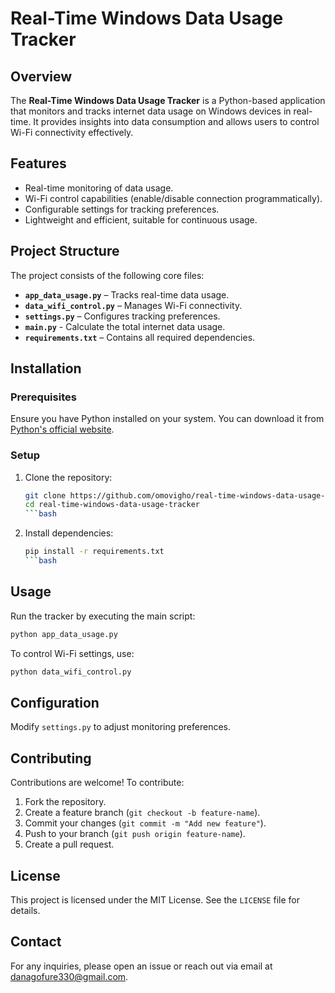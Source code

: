 # Real-Time Windows Data Usage Tracker

## Overview

The **Real-Time Windows Data Usage Tracker** is a Python-based application that monitors and tracks internet data usage on Windows devices in real-time. It provides insights into data consumption and allows users to control Wi-Fi connectivity effectively.

## Features

- Real-time monitoring of data usage.
- Wi-Fi control capabilities (enable/disable connection programmatically).
- Configurable settings for tracking preferences.
- Lightweight and efficient, suitable for continuous usage.

## Project Structure

The project consists of the following core files:

- **`app_data_usage.py`** – Tracks real-time data usage.
- **`data_wifi_control.py`** – Manages Wi-Fi connectivity.
- **`settings.py`** – Configures tracking preferences.
- **`main.py`** - Calculate the total internet data usage.
- **`requirements.txt`** – Contains all required dependencies.

## Installation

### Prerequisites

Ensure you have Python installed on your system. You can download it from [Python's official website](https://www.python.org/).

### Setup

1. Clone the repository:

   ```bash
   git clone https://github.com/omovigho/real-time-windows-data-usage-tracker.git
   cd real-time-windows-data-usage-tracker
   ```bash

2. Install dependencies:

   ```bash
   pip install -r requirements.txt
   ```bash

## Usage

Run the tracker by executing the main script:

```bash
python app_data_usage.py
```

To control Wi-Fi settings, use:

```bash
python data_wifi_control.py
```

## Configuration

Modify `settings.py` to adjust monitoring preferences.

## Contributing

Contributions are welcome! To contribute:

1. Fork the repository.
2. Create a feature branch (`git checkout -b feature-name`).
3. Commit your changes (`git commit -m "Add new feature"`).
4. Push to your branch (`git push origin feature-name`).
5. Create a pull request.

## License

This project is licensed under the MIT License. See the `LICENSE` file for details.

## Contact

For any inquiries, please open an issue or reach out via email at [danagofure330@gmail.com](danagofure330@gmail.com).
